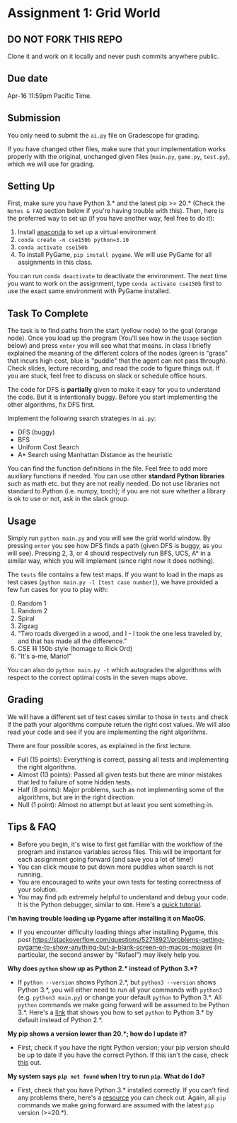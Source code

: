 # Assignment 1: Grid World

DO NOT FORK THIS REPO 
-----
Clone it and work on it locally and never push commits anywhere public.


Due date
-----
Apr-16 11:59pm Pacific Time. 


Submission
----
You only need to submit the `ai.py` file on Gradescope for grading.

If you have changed other files, make sure that your implementation works properly with the original, unchanged given files (`main.py`, `game.py`, `test.py`), which we will use for grading.


Setting Up
----
First, make sure you have Python 3.\* and the latest pip >= 20.\* (Check the `Notes & FAQ` section below if you're having trouble with this). Then, here is the preferred way to set up (if you have another way, feel free to do it):

1. Install [anaconda](https://docs.anaconda.com/anaconda/install/) to set up a virtual environment
2. `conda create -n cse150b python=3.10`
3. `conda activate cse150b`
4. To install PyGame, `pip install pygame`. We will use PyGame for all assignments in this class.
 
You can run `conda deactivate` to deactivate the environment. The next time you want to work on the assignment, type `conda activate cse150b` first to use the exact same environment with PyGame installed.

Task To Complete
----
The task is to find paths from the start (yellow node) to the goal (orange node). Once you load up the program (You'll see how in the `Usage` section below) and press `enter` you will see what that means. In class I briefly explained the meaning of the different colors of the nodes (green is "grass" that incurs high cost, blue is "puddle" that the agent can not pass through). Check slides, lecture recording, and read the code to figure things out. If you are stuck, feel free to discuss on slack or schedule office hours.

The code for DFS is **partially** given to make it easy for you to understand the code. But it is intentionally buggy. Before you start implementing the other algorithms, fix DFS first.

Implement the following search strategies in `ai.py`:

- DFS (buggy)
- BFS
- Uniform Cost Search
- A\* Search using Manhattan Distance as the heuristic

You can find the function definitions in the file. Feel free to add more auxiliary functions if needed. You can use other **standard Python libraries** such as math etc. but they are not really needed. Do not use libraries not standard to Python (i.e. numpy, torch); if you are not sure whether a library is ok to use or not, ask in the slack group.

Usage
----
Simply run `python main.py` and you will see the grid world window. By pressing `enter` you see how DFS finds a path (given DFS is buggy, as you will see). Pressing 2, 3, or 4 should respectively run BFS, UCS, A\* in a similar way, which you will implement (since right now it does nothing). 

The `tests` file contains a few test maps. If you want to load in the maps as test cases (`python main.py -l [test case number]`), we have provided a few fun cases for you to play with:

0. Random 1
1. Random 2
2. Spiral
3. Zigzag
4. "Two roads diverged in a wood, and I - I took the one less traveled by, and that has made all the difference."
5. CSE ~~11~~ 150b style (homage to Rick Ord)
6. "It's a-me, Mario!"

You can also do `python main.py -t` which autogrades the algorithms with respect to the correct optimal costs in the seven maps above.


Grading
-----
We will have a different set of test cases similar to those in `tests` and check if the path your algorithms compute return the right cost values. We will also read your code and see if you are implementing the right algorithms. 

There are four possible scores, as explained in the first lecture.

- Full (15 points): Everything is correct, passing all tests and implementing the right algorithms.
- Almost (13 points): Passed all given tests but there are minor mistakes that led to failure of some hidden tests. 
- Half (8 points): Major problems, such as not implementing some of the algorithms, but are in the right direction. 
- Null (1 point): Almost no attempt but at least you sent something in. 

Tips & FAQ
------
- Before you begin, it's wise to first get familiar with the workflow of the program and instance variables across files. This will be important for each assignment going forward (and save you a lot of time!)
- You can click mouse to put down more puddles when search is not running.
- You are encouraged to write your own tests for testing correctness of your solution. 
- You may find `pdb` extremely helpful to understand and debug your code. It is the Python debugger, similar to `GDB`. Here's a [quick tutorial](https://www.youtube.com/watch?v=VQjCx3P89yk&ab_channel=TutorialEdge).

**I'm having trouble loading up Pygame after installing it on MacOS.**
- If you encounter difficulty loading things after installing Pygame, this post https://stackoverflow.com/questions/52718921/problems-getting-pygame-to-show-anything-but-a-blank-screen-on-macos-mojave (in particular, the second answer by "Rafael") may likely help you. 

**Why does `python` show up as Python 2.\* instead of Python 3.\*?**
- If `python --version` shows Python 2.\*, but `python3 --version` shows Python 3.\*, you will either need to run all your commands with `python3` (e.g. `python3 main.py`) or change your default `python` to Python 3.\*. All `python` commands we make going forward will be assumed to be Python 3.\*. Here's a [link](https://askubuntu.com/questions/320996/how-to-make-python-program-command-execute-python-3) that shows you how to set `python` to Python 3.\* by default instead of Python 2.\*. 

**My pip shows a version lower than 20.\*; how do I update it?**
- First, check if you have the right Python version; your pip version should be up to date if you have the correct Python. If this isn't the case, check [this](https://pip.pypa.io/en/stable/installation/#upgrading-pip) out.

**My system says `pip not found` when I try to run `pip`. What do I do?**
- First, check that you have Python 3.\* installed correctly. If you can't find any problems there, here's a [resource](https://pip.pypa.io/en/stable/installing/) you can check out. Again, all `pip` commands we make going forward are assumed with the latest `pip` version (>=20.\*).
